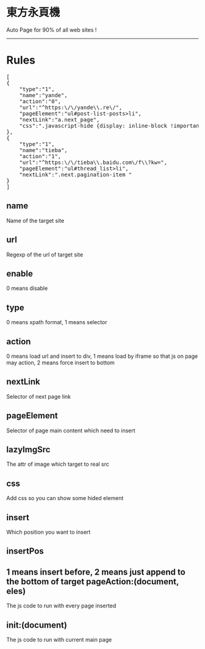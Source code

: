東方永頁機
==
Auto Page for 90% of all web sites !

---

Rules
==
<pre>
[
{
    "type":"1",
    "name":"yande",
    "action":"0",
    "url":"^https:\/\/yande\\.re\/",
    "pageElement":"ul#post-list-posts>li",
    "nextLink":"a.next_page",
    "css":".javascript-hide {display: inline-block !important;}"
},
{
    "type":"1",
    "name":"tieba",
    "action":"1",
    "url":"^https:\/\/tieba\\.baidu.com\/f\\?kw=",
    "pageElement":"ul#thread_list>li",
    "nextLink":".next.pagination-item "
}
]
</pre>

name
--
Name of the target site

url
--
Regexp of the url of target site

enable
--
0 means disable

type
--
0 means xpath format, 1 means selector

action
--
0 means load url and insert to div, 1 means load by iframe so that js on page may action, 2 means force insert to bottom

nextLink
--
Selector of next page link

pageElement
--
Selector of page main content which need to insert

lazyImgSrc
--
The attr of image which target to real src

css
--
Add css so you can show some hided element

insert
--
Which position you want to insert

insertPos
--
1 means insert before, 2 means just append to the bottom of target
pageAction:(document, eles)
--
The js code to run with every page inserted

init:(document)
--
The js code to run with current main page
